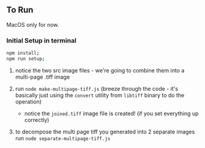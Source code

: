 ## To Run

MacOS only for now.

### Initial Setup in terminal

```sh
npm install;
npm run setup;
```

1. notice the two src image files - we're going to combine them into a multi-page .tiff image
2. run `node make-multipage-tiff.js` (breeze through the code - it's basically just using the `convert` utility from `libtiff` binary to do the operation)

   - notice the `joined.tiff` image file is created! (if you set everything up correctly)

3. to decompose the multi page tiff you generated into 2 separate images run `node separate-multipage-tiff.js`
